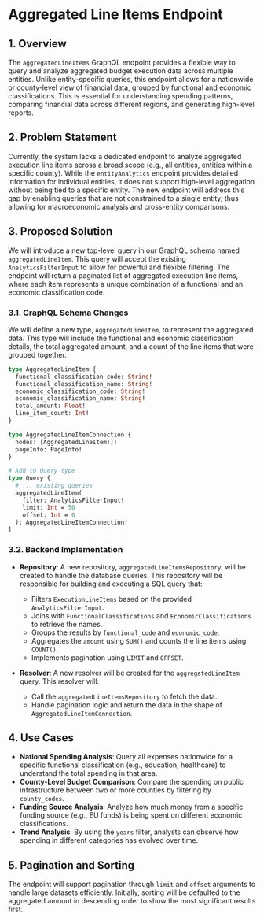 # Aggregated Line Items Endpoint

## 1. Overview

The `aggregatedLineItems` GraphQL endpoint provides a flexible way to query and analyze aggregated budget execution data across multiple entities. Unlike entity-specific queries, this endpoint allows for a nationwide or county-level view of financial data, grouped by functional and economic classifications. This is essential for understanding spending patterns, comparing financial data across different regions, and generating high-level reports.

## 2. Problem Statement

Currently, the system lacks a dedicated endpoint to analyze aggregated execution line items across a broad scope (e.g., all entities, entities within a specific county). While the `entityAnalytics` endpoint provides detailed information for individual entities, it does not support high-level aggregation without being tied to a specific entity. The new endpoint will address this gap by enabling queries that are not constrained to a single entity, thus allowing for macroeconomic analysis and cross-entity comparisons.

## 3. Proposed Solution

We will introduce a new top-level query in our GraphQL schema named `aggregatedLineItem`. This query will accept the existing `AnalyticsFilterInput` to allow for powerful and flexible filtering. The endpoint will return a paginated list of aggregated execution line items, where each item represents a unique combination of a functional and an economic classification code.

### 3.1. GraphQL Schema Changes

We will define a new type, `AggregatedLineItem`, to represent the aggregated data. This type will include the functional and economic classification details, the total aggregated amount, and a count of the line items that were grouped together.

```graphql
type AggregatedLineItem {
  functional_classification_code: String!
  functional_classification_name: String!
  economic_classification_code: String!
  economic_classification_name: String!
  total_amount: Float!
  line_item_count: Int!
}

type AggregatedLineItemConnection {
  nodes: [AggregatedLineItem!]!
  pageInfo: PageInfo!
}

# Add to Query type
type Query {
  # ... existing queries
  aggregatedLineItem(
    filter: AnalyticsFilterInput!
    limit: Int = 50
    offset: Int = 0
  ): AggregatedLineItemConnection!
}
```

### 3.2. Backend Implementation

- **Repository**: A new repository, `aggregatedLineItemsRepository`, will be created to handle the database queries. This repository will be responsible for building and executing a SQL query that:
  - Filters `ExecutionLineItems` based on the provided `AnalyticsFilterInput`.
  - Joins with `FunctionalClassifications` and `EconomicClassifications` to retrieve the names.
  - Groups the results by `functional_code` and `economic_code`.
  - Aggregates the `amount` using `SUM()` and counts the line items using `COUNT()`.
  - Implements pagination using `LIMIT` and `OFFSET`.

- **Resolver**: A new resolver will be created for the `aggregatedLineItem` query. This resolver will:
  - Call the `aggregatedLineItemsRepository` to fetch the data.
  - Handle pagination logic and return the data in the shape of `AggregatedLineItemConnection`.

## 4. Use Cases

- **National Spending Analysis**: Query all expenses nationwide for a specific functional classification (e.g., education, healthcare) to understand the total spending in that area.
- **County-Level Budget Comparison**: Compare the spending on public infrastructure between two or more counties by filtering by `county_codes`.
- **Funding Source Analysis**: Analyze how much money from a specific funding source (e.g., EU funds) is being spent on different economic classifications.
- **Trend Analysis**: By using the `years` filter, analysts can observe how spending in different categories has evolved over time.

## 5. Pagination and Sorting

The endpoint will support pagination through `limit` and `offset` arguments to handle large datasets efficiently. Initially, sorting will be defaulted to the aggregated amount in descending order to show the most significant results first.
